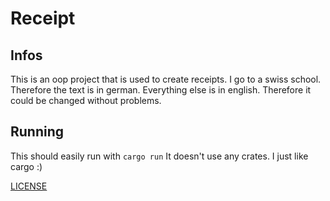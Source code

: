 # Receipt

## Infos
This is an oop project that is used to create receipts. I go to a swiss school. Therefore the text is in german. Everything else is in english. 
Therefore it could be changed without problems.

## Running
This should easily run with `cargo run`
It doesn't use any crates. I just like cargo :)

[LICENSE](LICENSE)